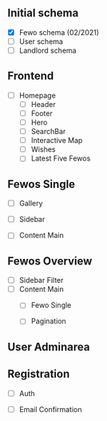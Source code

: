 ## Initial schema

* [x] Fewo schema  (02/2021)  
* [ ] User schema
* [ ] Landlord schema

## Frontend

* [ ] Homepage
  * [ ] Header
  * [ ] Footer
  * [ ] Hero
  * [ ] SearchBar
  * [ ] Interactive Map
  * [ ] Wishes
  * [ ] Latest Five Fewos

## Fewos Single 

* [ ] Gallery
* [ ] Sidebar
* [ ] Content Main


## Fewos Overview

* [ ] Sidebar Filter
* [ ] Content Main
  * [ ] Fewo Single
  * [ ] Pagination


## User Adminarea


## Registration

* [ ] Auth
* [ ] Email Confirmation



